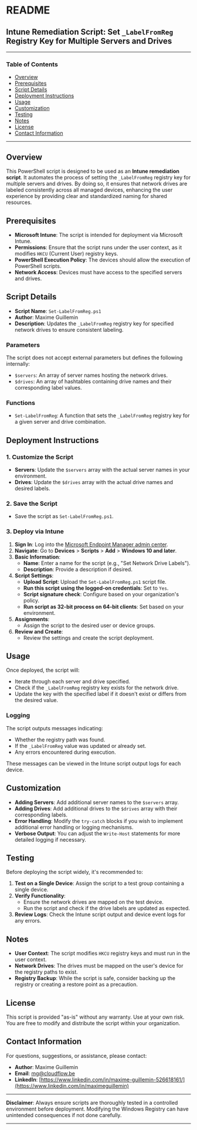 # README

## Intune Remediation Script: Set `_LabelFromReg` Registry Key for Multiple Servers and Drives

---

### Table of Contents

- [Overview](#overview)
- [Prerequisites](#prerequisites)
- [Script Details](#script-details)
- [Deployment Instructions](#deployment-instructions)
- [Usage](#usage)
- [Customization](#customization)
- [Testing](#testing)
- [Notes](#notes)
- [License](#license)
- [Contact Information](#contact-information)

---

## Overview

This PowerShell script is designed to be used as an **Intune remediation script**. It automates the process of setting the `_LabelFromReg` registry key for multiple servers and drives. By doing so, it ensures that network drives are labeled consistently across all managed devices, enhancing the user experience by providing clear and standardized naming for shared resources.

## Prerequisites

- **Microsoft Intune**: The script is intended for deployment via Microsoft Intune.
- **Permissions**: Ensure that the script runs under the user context, as it modifies `HKCU` (Current User) registry keys.
- **PowerShell Execution Policy**: The devices should allow the execution of PowerShell scripts.
- **Network Access**: Devices must have access to the specified servers and drives.

## Script Details

- **Script Name**: `Set-LabelFromReg.ps1`
- **Author**: Maxime Guillemin
- **Description**: Updates the `_LabelFromReg` registry key for specified network drives to ensure consistent labeling.

### Parameters

The script does not accept external parameters but defines the following internally:

- `$servers`: An array of server names hosting the network drives.
- `$drives`: An array of hashtables containing drive names and their corresponding label values.

### Functions

- `Set-LabelFromReg`: A function that sets the `_LabelFromReg` registry key for a given server and drive combination.

## Deployment Instructions

### 1. Customize the Script

- **Servers**: Update the `$servers` array with the actual server names in your environment.
- **Drives**: Update the `$drives` array with the actual drive names and desired labels.

### 2. Save the Script

- Save the script as `Set-LabelFromReg.ps1`.

### 3. Deploy via Intune

1. **Sign In**: Log into the [Microsoft Endpoint Manager admin center](https://endpoint.microsoft.com).
2. **Navigate**: Go to **Devices** > **Scripts** > **Add** > **Windows 10 and later**.
3. **Basic Information**:
   - **Name**: Enter a name for the script (e.g., "Set Network Drive Labels").
   - **Description**: Provide a description if desired.
4. **Script Settings**:
   - **Upload Script**: Upload the `Set-LabelFromReg.ps1` script file.
   - **Run this script using the logged-on credentials**: Set to `Yes`.
   - **Script signature check**: Configure based on your organization's policy.
   - **Run script as 32-bit process on 64-bit clients**: Set based on your environment.
5. **Assignments**:
   - Assign the script to the desired user or device groups.
6. **Review and Create**:
   - Review the settings and create the script deployment.

## Usage

Once deployed, the script will:

- Iterate through each server and drive specified.
- Check if the `_LabelFromReg` registry key exists for the network drive.
- Update the key with the specified label if it doesn't exist or differs from the desired value.

### Logging

The script outputs messages indicating:

- Whether the registry path was found.
- If the `_LabelFromReg` value was updated or already set.
- Any errors encountered during execution.

These messages can be viewed in the Intune script output logs for each device.

## Customization

- **Adding Servers**: Add additional server names to the `$servers` array.
- **Adding Drives**: Add additional drives to the `$drives` array with their corresponding labels.
- **Error Handling**: Modify the `try-catch` blocks if you wish to implement additional error handling or logging mechanisms.
- **Verbose Output**: You can adjust the `Write-Host` statements for more detailed logging if necessary.

## Testing

Before deploying the script widely, it's recommended to:

1. **Test on a Single Device**: Assign the script to a test group containing a single device.
2. **Verify Functionality**:
   - Ensure the network drives are mapped on the test device.
   - Run the script and check if the drive labels are updated as expected.
3. **Review Logs**: Check the Intune script output and device event logs for any errors.

## Notes

- **User Context**: The script modifies `HKCU` registry keys and must run in the user context.
- **Network Drives**: The drives must be mapped on the user's device for the registry paths to exist.
- **Registry Backup**: While the script is safe, consider backing up the registry or creating a restore point as a precaution.

## License

This script is provided "as-is" without any warranty. Use at your own risk. You are free to modify and distribute the script within your organization.

## Contact Information

For questions, suggestions, or assistance, please contact:

- **Author**: Maxime Guillemin
- **Email**: [mg@cloudflow.be](mailto:mg@cloudflow.be)
- **LinkedIn**: [https://www.linkedin.com/in/maxime-guillemin-526618161/](https://www.linkedin.com/in/maximeguillemin)

---

**Disclaimer**: Always ensure scripts are thoroughly tested in a controlled environment before deployment. Modifying the Windows Registry can have unintended consequences if not done carefully.

---
